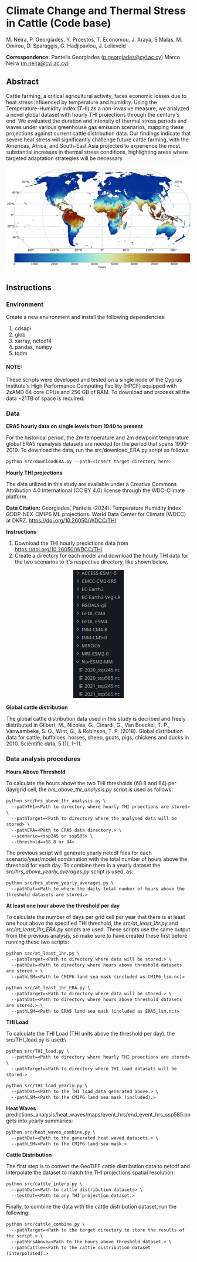 # Climate Change and Thermal Stress in Cattle (Code base)

M. Neira, P. Georgiades, Y. Proestos, T. Economou, J. Araya, S Malas, M. Omirou, D. Sparaggis, G. Hadjipavlou, J. Lelieveld

**Correspondence:** Pantelis Georgiades (p.georgiades@cyi.ac.cy) Marco Neira (m.neira@cyi.ac.cy)

## Abstract
Cattle farming, a critical agricultural activity, faces economic losses due to heat stress influenced by temperature and humidity. Using the Temperature-Humidity Index (THI) as a non-invasive measure, we analyzed a novel global dataset with hourly THI projections through the century's end. We evaluated the duration and intensity of thermal stress periods and waves under various greenhouse gas emission scenarios, mapping these projections against current cattle distribution data. Our findings indicate that severe heat stress will significantly challenge future cattle farming, with the Americas, Africa, and South-East Asia projected to experience the most substantial increases in thermal stress conditions, highlighting areas where targeted adaptation strategies will be necessary.

![](heat_wave_example.png "Hours spend in heat waves (SSP5-85 - end of century period)")

## Instructions

### Environment

Create a new environment and install the following dependencies:

1. cdsapi
2. glob
3. xarray, netcdf4
4. pandas, numpy
5. tqdm


#### NOTE:
These scripts were developed and tested on a single node of the Cyprus Institute's High Performance Computing Facility (HPCF) equipped with 2xAMD 64 core CPUs and 256 GB of RAM. To download and process all the data ~21TB of space is required.

### Data

**ERA5 hourly data on single levels from 1940 to present**

For the historical period, the 2m temperature and 2m dewpoint temperature global ERA5 reanalysis datasets are needed for the period that spans 1990-2019. To download the data, run the src/download_ERA.py script as follows:

```python
python src/downloadERA.py --path=<insert target directory here>
```

**Hourly THI projections**

The data utilized in this study are available under a Creative Commons Attribution 4.0 International (CC BY 4.0) license through the WDC-Climate platform. 

**Data Citation:** Georgiades, Pantelis (2024). Temperature Humidity Index GDDP-NEX-CMIP6 ML projections. World Data Center for Climate (WDCC) at DKRZ. https://doi.org/10.26050/WDCC/THI

**Instructions**

1. Download the THI hourly predictions data from https://doi.org/10.26050/WDCC/THI.
2. Create a directory for each model and download the hourly THI data for the two scenarios to it's respective directory, like shown below.

<p align="center">
  <img width="138" height="349" src="data_structure.png">
</p>

**Global cattle distribution**

The global cattle distribution data used in this study is decribed and freely distributed in Gilbert, M., Nicolas, G., Cinardi, G., Van Boeckel, T. P., Vanwambeke, S. O., Wint, G., & Robinson, T. P. (2018). Global distribution data for cattle, buffaloes, horses, sheep, goats, pigs, chickens and ducks in 2010. Scientific data, 5 (1), 1–11.

### Data analysis procedures


**Hours Above Threshold**

To calculate the hours above the two THI thresholds (68.8 and 84) per day/grid cell, the *hrs_above_thr_analysis.py* script is used as follows:

```
python src/hrs_above_thr_analysis.py \
  --pathTHI=<Path to directory where hourly THI proections are stored> \
  --pathTarget=<Path to directory where the analysed data will be stored> \
  --pathERA=<Path to ERA5 data directory.> \
  --scenario=<ssp245 or ssp585> \
  --threshold=<68.8 or 84>
```

The previous script will generate yearly netcdf files for each scenario/year/model combination with the total number of hours above the threshold for each day. To combine them in a yearly dataset the *src/hrs_above_yearly_averages.py* script is used, as:

```
python src/hrs_above_yearly_averages.py \
  --pathDat=<Path to where the daily total number of hours above the threshold datasets are stored.>
```

**At least one hour above the threshold per day**

To calculate the number of days per grid cell per year that there is at least one hour above the specified THI threshold, the *src/at_least_1hr.py* and *src/at_least_1hr_ERA.py* scripts are used. These scripts use the same output from the previous analysis, so make sure to have created these first before running these two scripts:

```
python src/at_least_1hr.py \
  --pathTarget=<Path to directory where data will be stored.> \
  --pathDat=<Path to directory where hours above threshold datasets are stored.> \
  --pathLSM=<Path to CMIP6 land sea mask (included as CMIP6_lsm.nc)>
```

```
python src/at_least_1hr_ERA.py \
  --pathTarget=<Path to directory where data will be stored.> \
  --pathDat=<Path to directory where hours above threshold datasets are stored.> \
  --pathLSM=<Path to ERA5 land sea mask (included as ERA5_lsm.nc)>
```

**THI Load**

To calculate the THI Load (THI units above the threshold per day), the src/THI_load.py is used:\

```
python src/THI_load.py \
  --pathDat=<Path to directory where hourly THI proections are stored> \
  --pathTarget=<Path to directory where THI load datasats will be stored.>
```

```
python src/THI_load_yearly.py \
  --pathDat=<Path to the THI load data generated above.> \
  --pathLSM=<Path to the CMIP6 land sea mask (included).>
```

**Heat Waves**
predictions_analysis/heat_waves/maps/event_hrs/end_event_hrs_ssp585.pngets into yearly summaries:

```
python src/heat_waves_combine.py \
  --pathDat=<Path to the generated heat waved datasets.> \
  --pathLSM=<Path to the CMIP6 land sea mask.>
```

**Cattle Distribution**

The first step is to convert the GeoTIFF cattle distribution data to netcdf and interpolate the dataset to match the THI projections spatial resolution:

```
python src/cattle_interp.py \
  --pathDat=<Path to cattle distribution datasets> \
  --testDat=<Path to any THI projection dataset.>
```

Finally, to combine the data with the cattle distribution dataset, run the following:

```
python src/cattle_combine.py \
  --pathTarget=<Path to the target directory to store the results of the script.> \
  --pathHrsAbove=<Path to the hours above threshold dataset.> \
  --pathCattle=<Path to the cattle distribution dataset (interpolated).>
```
